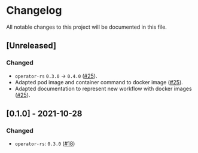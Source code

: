 # Changelog

All notable changes to this project will be documented in this file.

## [Unreleased]

### Changed
- `operator-rs` `0.3.0` → `0.4.0` ([#25]).
- Adapted pod image and container command to docker image ([#25]).
- Adapted documentation to represent new workflow with docker images ([#25]).

[#25]: https://github.com/stackabletech/hbase-operator/pull/25

## [0.1.0] - 2021-10-28

### Changed
- `operator-rs`: `0.3.0` ([#18])

[#18]: https://github.com/stackabletech/hdfs-operator/pull/18
